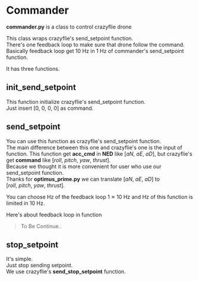 # Commander

__commander.py__ is a class to control crazyflie drone<br>

This class wraps crazyflie's send_setpoint function.<br>
There's one feedback loop to make sure that drone follow the command.<br>
Basically feedback loop get 10 Hz in 1 Hz of commander's send_setpoint function.<br>

It has three functions.

## init_send_setpoint
This function initialize crazyflie's send_setpoint function.<br>
Just insert $[0,\ 0,\ 0,\ 0]$ as command.

## send_setpoint
You can use this function as crazyflie's send_setpoint function.<br>
The main difference between this one and crazyflie's one is the input of function.
This function get __acc_cmd__ in __NED__ like $[aN,\ aE,\ aD]$, 
but crazyflie's get __command__ like $[roll,\ pitch,\ yaw,\ thrust]$.<br>
Because we thought it is more convenient for user who use our send_setpoint function.<br>
Thanks for __optimus_prime.py__ we can translate $[aN,\ aE,\ aD]$ to $[roll,\ pitch,\ yaw,\ thrust]$.

You can choose Hz of the feedback loop $1 \approx 10$ Hz and Hz of this function is limited in 10 Hz.<br>

Here's about feedback loop in function
> To Be Continue..

## stop_setpoint
It's simple.<br>
Just stop sending setpoint.<br>
We use crazyflie's __send_stop_setpoint__ function.<br>

